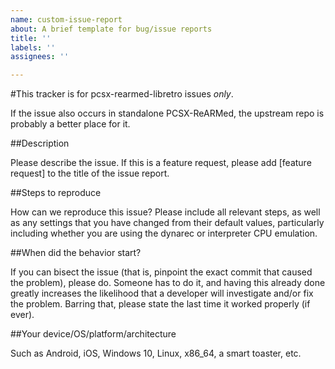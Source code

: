 ```yaml
---
name: custom-issue-report
about: A brief template for bug/issue reports
title: ''
labels: ''
assignees: ''

---
```


#This tracker is for pcsx-rearmed-libretro issues *only*.

If the issue also occurs in standalone PCSX-ReARMed, the upstream repo is probably a better place for it.

##Description

Please describe the issue. If this is a feature request, please add [feature request] to the title of the issue report.

##Steps to reproduce

How can we reproduce this issue? Please include all relevant steps, as well as any settings that you have changed from their default values, particularly including whether you are using the dynarec or interpreter CPU emulation.

##When did the behavior start?

If you can bisect the issue (that is, pinpoint the exact commit that caused the problem), please do. Someone has to do it, and having this already done greatly increases the likelihood that a developer will investigate and/or fix the problem. Barring that, please state the last time it worked properly (if ever).

##Your device/OS/platform/architecture

Such as Android, iOS, Windows 10, Linux, x86_64, a smart toaster, etc.
